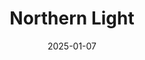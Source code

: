 ---  
layout: startup_page  
title: "Northern Light"  
id: "northernlight.com"  
permalink: "/northernlightnorthernlight.com01072025/"  
website: "https://www.northernlight.com"  
funding_round: "Growth Financing"  
funding_amount: "$23M"  
investors: "LoneTree"  
about: "Northern Light provides knowledge management platforms for competitive intelligence and market research insights. Their platform serves global enterprises across multiple industries, offering enterprise-wide access to critical information for strategy, R&D, product management, marketing, and sales. They aim to help organizations effectively manage content and data for maximizing insights."  
markets: "Enterprise Software, Competitive Intelligence, Market Research, Technology, Information and Internet"  
hq: "Boston, Massachusetts, United States"  
founded_year: "1996"  
linkedin: "https://www.linkedin.com/company/northern-light-singlepoint"  
twitter: "https://twitter.com/northernlight"  
instagram: ""  
facebook: "https://www.facebook.com/northernlightai/"  
crunchbase: "https://www.crunchbase.com/organization/northern-light-group-llc"  
pitchbook: "https://pitchbook.com/profiles/company/65232-55"  

date_display: "07-Jan-2025"  
date: "2025-01-07"

# SEO Optimization  
meta_title: "Northern Light - Growth Financing Funding ($23M)"  
meta_description: "Northern Light, Northern Light provides knowledge management platforms for competitive intelligence and market research insights. Their platform serves global enterpr..."  
meta_keywords: "Northern Light, Enterprise Software, Competitive Intelligence, Market Research, Technology, Information and Internet, Growth Financing funding"  
canonical_url: "https://startup.projectstartups.com/northernlightnorthernlight.com01072025/"  
---